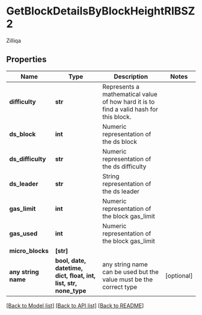# GetBlockDetailsByBlockHeightRIBSZ2

Zilliqa

## Properties
Name | Type | Description | Notes
------------ | ------------- | ------------- | -------------
**difficulty** | **str** | Represents a mathematical value of how hard it is to find a valid hash for this block. | 
**ds_block** | **int** | Numeric representation of the ds block | 
**ds_difficulty** | **str** | Numeric representation of the ds difficulty | 
**ds_leader** | **str** | String representation of the ds leader | 
**gas_limit** | **int** | Numeric representation of the block gas_limit | 
**gas_used** | **int** | Numeric representation of the block gas_limit | 
**micro_blocks** | **[str]** |  | 
**any string name** | **bool, date, datetime, dict, float, int, list, str, none_type** | any string name can be used but the value must be the correct type | [optional]

[[Back to Model list]](../README.md#documentation-for-models) [[Back to API list]](../README.md#documentation-for-api-endpoints) [[Back to README]](../README.md)


